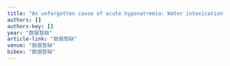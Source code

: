 ```yaml
---
title: "An unforgotten cause of acute hyponatremia: Water intoxication due to oxytocin administration in a prenant woman"
authors: []
authors-key: []
year: "数据暂缺"
article-link: "数据暂缺"
venue: "数据暂缺"
bibex: "数据暂缺"
---
```

